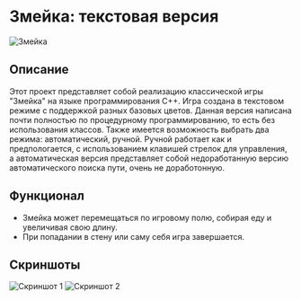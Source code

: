 # Змейка: текстовая версия

![Змейка](snake_screenshot.png)

## Описание
Этот проект представляет собой реализацию классической игры "Змейка" на языке программирования C++. Игра создана в текстовом режиме c поддержкой разных базовых цветов.
Данная версия написана почти полностью по процедурному программированию, то есть без использования классов.
Также имеется возможность выбрать два режима: автоматический, ручной. Ручной работает как и предпологается, с использованием клавишей стрелок для управления, а автоматическая версия представляет собой недоработанную версию автоматического поиска пути, очень не доработонную.

## Функционал
- Змейка может перемещаться по игровому полю, собирая еду и увеличивая свою длину.
- При попадании в стену или саму себя игра завершается.

## Скриншоты
![Скриншот 1](screenshots/screenshot1.png)
![Скриншот 2](screenshots/screenshot2.png)

